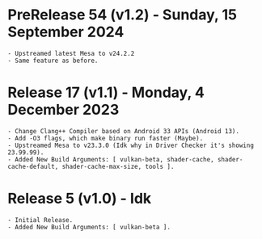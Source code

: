 # PreRelease 54 (v1.2) - Sunday, 15 September 2024
```
- Upstreamed latest Mesa to v24.2.2
- Same feature as before.
```

# Release 17 (v1.1) - Monday, 4 December 2023
```
- Change Clang++ Compiler based on Android 33 APIs (Android 13).
- Add -O3 flags, which make binary run faster (Maybe).
- Upstreamed Mesa to v23.3.0 (Idk why in Driver Checker it's showing 23.99.99).
- Added New Build Arguments: [ vulkan-beta, shader-cache, shader-cache-default, shader-cache-max-size, tools ].
```

# Release 5 (v1.0) - Idk
```
- Initial Release.
- Added New Build Arguments: [ vulkan-beta ].
```
